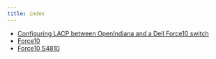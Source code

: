 ```yaml
---
title: index
---
```

* [Configuring LACP between OpenIndiana and a Dell Force10 switch](Configuring_LACP_between_OpenIndiana_and_a_Dell_Force10_switch.md)
* [Force10](Force10.Reset_password.md)
* [Force10 S4810](Force10_S4810.Initial_Configuration.md)
